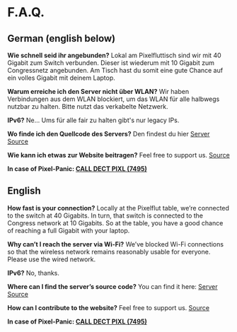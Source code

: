 # F.A.Q.

## **German (english below)**

**Wie schnell seid ihr angebunden?**
Lokal am Pixelfluttisch sind wir mit 40 Gigabit zum Switch verbunden. Dieser ist wiederum mit 10 Gigabit zum Congressnetz angebunden.
Am Tisch hast du somit eine gute Chance auf ein volles Gigabit mit deinem Laptop.

**Warum erreiche ich den Server nicht über WLAN?**
Wir haben Verbindungen aus dem WLAN blockiert, um das WLAN für alle halbwegs nutzbar zu halten. Bitte nutzt das verkabelte Netzwerk.

**IPv6?**
Ne... Ums für alle fair zu halten gibt's nur legacy IPs.

**Wo finde ich den Quellcode des Servers?**
Den findest du hier [Server Source](https://github.com/bits0rcerer/wellenbrecher)

**Wie kann ich etwas zur Website beitragen?**
Feel free to support us. [Source](https://github.com/HellMar/c3pixelflut-web)

**In case of Pixel-Panic: [CALL DECT PIXL \(7495\)](tel:7495)**


## **English**

**How fast is your connection?**
Locally at the Pixelflut table, we’re connected to the switch at 40 Gigabits. In turn, that switch is connected to the Congress network at 10 Gigabits.
So at the table, you have a good chance of reaching a full Gigabit with your laptop.

**Why can’t I reach the server via Wi-Fi?**
We’ve blocked Wi-Fi connections so that the wireless network remains reasonably usable for everyone. Please use the wired network.

**IPv6?**
No, thanks.

**Where can I find the server’s source code?**
You can find it here: [Server Source](https://github.com/bits0rcerer/wellenbrecher)

**How can I contribute to the website?**
Feel free to support us. [Source](https://github.com/HellMar/c3pixelflut-web)

**In case of Pixel-Panic: [CALL DECT PIXL \(7495\)](tel:7495)**
